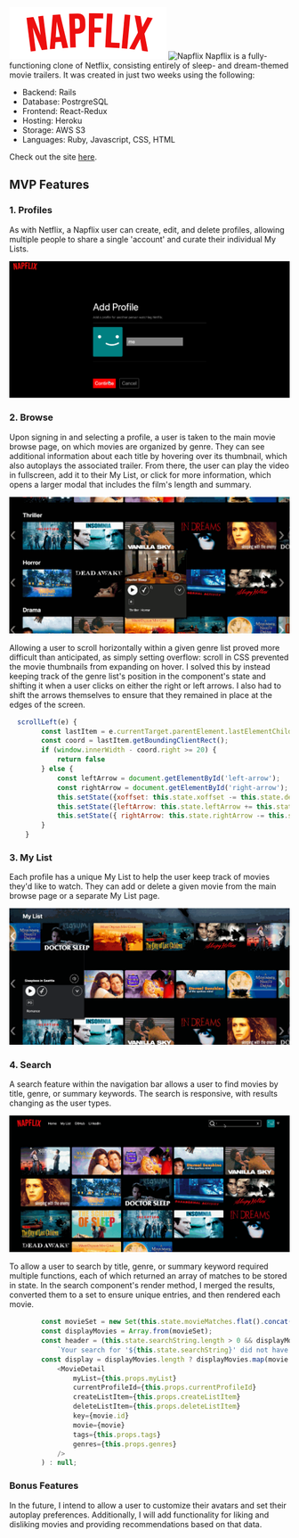 
![Napflix](/app/assets/images/napflix_logo.png)
![Napflix](/app/assets/images/readme/napflix_browse_top.png)
Napflix is a fully-functioning clone of Netflix, consisting entirely of sleep- and dream-themed movie trailers. It was created in just two weeks using the following: 

* Backend: Rails
* Database: PostrgreSQL
* Frontend: React-Redux
* Hosting: Heroku
* Storage: AWS S3
* Languages: Ruby, Javascript, CSS, HTML

Check out the site [here](http://napflix.herokuapp.com/). 

## MVP Features
### 1. Profiles
As with Netflix, a  Napflix user can create, edit, and delete profiles, allowing multiple people to share a single 'account' and curate their individual My Lists.

![Adding a new profile](app/assets/images/readme/add_profile_demo.gif)

### 2. Browse
Upon signing in and selecting a profile, a user is taken to the main movie browse page, on which movies are organized by genre. They can see additional information about each title by hovering over its thumbnail, which also autoplays the associated trailer. From there, the user can play the video in fullscreen, add it to their My List, or click for more information, which opens a larger modal that includes the film's length and summary. 

![Browsing titles](app/assets/images/readme/movie_browse_demo.gif)

Allowing a user to scroll horizontally within a given genre list proved more difficult than anticipated, as simply setting overflow: scroll in CSS prevented the movie thumbnails from expanding on hover. I solved this by instead keeping track of the genre list's position in the component's state and shifting it when a user clicks on either the right or left arrows. I also had to shift the arrows themselves to ensure that they remained in place at the edges of the screen.

```javascript
  scrollLeft(e) {
        const lastItem = e.currentTarget.parentElement.lastElementChild.previousElementSibling
        const coord = lastItem.getBoundingClientRect();
        if (window.innerWidth - coord.right >= 20) {
            return false
        } else {
            const leftArrow = document.getElementById('left-arrow');
            const rightArrow = document.getElementById('right-arrow');
            this.setState({xoffset: this.state.xoffset -= this.state.delta});
            this.setState({leftArrow: this.state.leftArrow += this.state.delta});
            this.setState({ rightArrow: this.state.rightArrow -= this.state.delta });
        }
    }
```

### 3. My List
Each profile has a unique My List to help the user keep track of movies they'd like to watch. They can add or delete a given movie from the main browse page or a separate My List page. 

![Adding and removing title from My List](app/assets/images/readme/my_list_demo.gif)

### 4. Search
A search feature within the navigation bar allows a user to find movies by title, genre, or summary keywords. The search is responsive, with results changing as the user types. 

![Searching for movies](app/assets/images/readme/search_demo.gif)

To allow a user to search by title, genre, or summary keyword required multiple functions, each of which returned an array of matches to be stored in state. In the search component's render method, I merged the results, converted them to a set to ensure unique entries, and then rendered each movie.

```javascript
        const movieSet = new Set(this.state.movieMatches.flat().concat(this.state.genreMatches.flat()));
        const displayMovies = Array.from(movieSet);
        const header = (this.state.searchString.length > 0 && displayMovies.length === 0) ?
            `Your search for '${this.state.searchString}' did not have any matches.` : '';
        const display = displayMovies.length ? displayMovies.map(movie =>
            <MovieDetail
                myList={this.props.myList}
                currentProfileId={this.props.currentProfileId}
                createListItem={this.props.createListItem}
                deleteListItem={this.props.deleteListItem}
                key={movie.id}
                movie={movie}
                tags={this.props.tags}
                genres={this.props.genres}
            />
        ) : null;
```
### Bonus Features

In the future, I intend to allow a user to customize their avatars and set their autoplay preferences. Additionally, I will add functionality for liking and disliking movies and providing recommendations based on that data.

